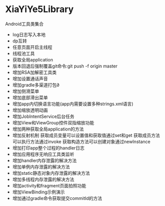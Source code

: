 # XiaYiYe5Library
Android工具类集合

- log日志写入本地
- dp互转
- 任意页面开启主线程
- 线程池工具
- 获取全局application
- 版本回退后强制覆盖git命令:git push -f origin master
- 增加RSA加解密工具类
- 增加设置通话声音
- 增加gradle多渠道打包∂
- 增加侧滑菜单
- 增加底部滑出菜单
- 增加app内切换语言功能(app内需要设置多种strings.xml语言)
- 增加缩放透明动画
- 增加JobIntentService后台任务
- 增加View和ViewGroup控件双指缩放功能
- 增加两种获取全局application的方法
- 增加反射机制 获取成员变量可以设置值和获取值通过set和get 获取成员方法可以执行方法通过invoke 获取构造方法可以创建对象通过newInstance
- 增加打印app整个过程的handler日志
- 增加应用程序无响应工具类监听
- 增加handler内存泄露的解决方法
- 增加单例内存泄露的解决方法
- 增加static静态对象内存泄露的解决方法
- 增加多线程内存泄露的解决方法
- 增加activity和fragment页面拍照功能
- 增加ViewBinding示例演示
- 增加通过gradle命令获取提交commitId的方法
